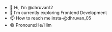 - 👋 Hi, I’m @dhruvan12
- 🌱 I’m currently exploring Frontend Development
- 📫 How to reach me  insta-@dhruvan_05
- 😄 Pronouns:He/Him
  
